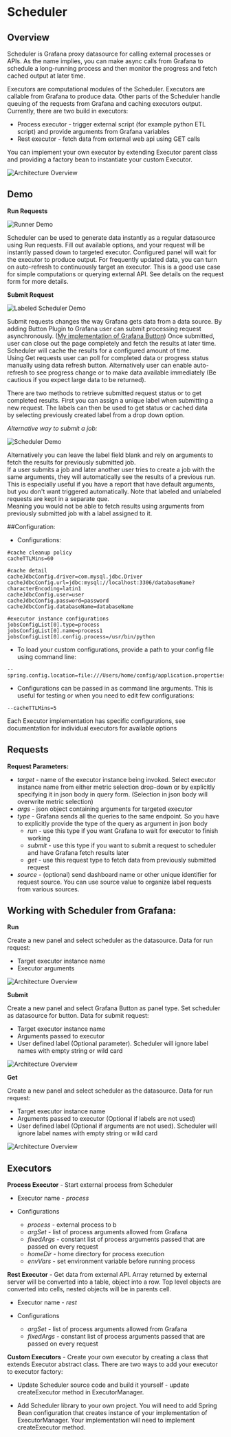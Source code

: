 # Scheduler

## Overview 

Scheduler is Grafana proxy datasource for calling external processes or APIs.
  As the name implies, you can make async calls from Grafana to schedule a
  long-running process and then monitor the progress and
  fetch cached output at later time.

Executors are computational modules of the Scheduler. Executors are callable from Grafana to
  produce data.  Other parts of the Scheduler handle queuing of the requests from Grafana and caching executors output.
  Currently, there are two build in executors:
  * Process executor - trigger external script (for example python ETL script) and provide arguments from Grafana variables
  * Rest executor - fetch data from external web api using GET calls
  
You can implement your own executor by extending Executor parent class and providing a factory bean to instantiate
  your custom Executor.

![Architecture Overview](docs/img/scheduler_overview.PNG)

## Demo

**Run Requests**

![Runner Demo](docs/img/runner_animation.gif)

Scheduler can be used to generate data instantly as a regular datasource using Run requests. 
Fill out available options, and your request will be instantly passed down to targeted executor. Configured panel will 
wait for the executor to produce output. For frequently updated data, you can 
turn on auto-refresh to continuously target an executor. This is a good use case for simple computations or 
querying external API. 
See details on the request form for more details.

**Submit Request**

![Labeled Scheduler Demo](docs/img/labeled_animation.gif)

Submit requests changes the way Grafana gets data from a data source. By adding Button Plugin to Grafana user can 
submit processing request asynchronously.
([My implementation of Grafana Button](https://github.com/ampx/grafana-json-button)) 
Once submitted, user can close out the page completely and fetch the results at later time.
Scheduler will cache the results for a configured amount of time.  
Using Get requests user can poll for completed data or progress status manually using data refresh button.
Alternatively user can enable auto-refresh to see progress change or to make data available immediately 
(Be cautious if you expect large data to be returned).

There are two methods to retrieve submitted request status or to get completed results.  First you can assign a unique 
label when submitting a new request.  The labels can then be used to get status or cached data  
by selecting previously created label from a drop down option.  

*Alternative way to submit a job:*

![Scheduler Demo](docs/img/scheduler_animation.gif)

Alternatively you can leave the label field blank and rely on arguments to fetch the results for previously submitted job.  
If a user submits a job and later another user tries to create a job with the same arguments, they will 
automatically see the results of a previous run.  
This is especially useful if you have a report that have default arguments, but you don't want triggered automatically.
Note that labeled and unlabeled requests are kept in a separate que.  
Meaning you would not be able to fetch results using arguments from previously submitted job with a label assigned to it.


##Configuration:

*  Configurations:

```properties
#cache cleanup policy
cacheTTLMins=60

#cache detail
cacheJdbcConfig.driver=com.mysql.jdbc.Driver
cacheJdbcConfig.url=jdbc:mysql://localhost:3306/databaseName?characterEncoding=latin1
cacheJdbcConfig.user=user
cacheJdbcConfig.password=password
cacheJdbcConfig.databaseName=databaseName

#executor instance configurations
jobsConfigList[0].type=process
jobsConfigList[0].name=process1
jobsConfigList[0].config.process=/usr/bin/python
```

* To load your custom configurations, provide a path to your config file using command line:

```
--spring.config.location=file:///Users/home/config/application.properties
```

* Configurations can be passed in as command line arguments.  This is useful for testing or when you need to edit 
  few configurations:

```
--cacheTTLMins=5
```

Each Executor implementation has specific configurations, see documentation for individual executors for available options

## Requests

**Request Parameters:**

* *target* - name of the executor instance being invoked. Select executor instance name from  either metric selection 
  drop-down or by explicitly specifying it in json body in query form. (Selection in json body will overwrite metric 
  selection)
* *args* - json object containing arguments for targeted executor
* *type* - Grafana sends all the queries to the same endpoint. So you have to explicitly provide the type of the 
  query as argument in json body
  * *run* - use this type if you want Grafana to wait for executor to finish working
  * *submit* - use this type if you want to submit a request to scheduler and have Grafana fetch results later
  * *get* - use this request type to fetch data from previously submitted request
* *source* - (optional) send dashboard name or other unique identifier for request source.  You can use source value to 
organize label requests from various sources.

## Working with Scheduler from Grafana:

**Run**

Create a new panel and select scheduler as the datasource.  Data for run request:

* Target executor instance name
* Executor arguments

![Architecture Overview](docs/img/run_configuration_example.PNG)

**Submit**

Create a new panel and select Grafana Button as panel type.  Set scheduler as datasource for button.  Data for submit
request:

* Target executor instance name
* Arguments passed to executor
* User defined label (Optional parameter).  Scheduler will ignore label names with empty string or 
wild card

![Architecture Overview](docs/img/submit_configuration_example.PNG)

**Get**

Create a new panel and select scheduler as the datasource.  Data for run request:

* Target executor instance name
* Arguments passed to executor (Optional if labels are not used)
* User defined label (Optional if arguments are not used).  Scheduler will ignore label names with empty string or
  wild card

![Architecture Overview](docs/img/get_configuration_example.PNG)


## Executors

**Process Executor** - Start external process from Scheduler

* Executor name - *process*

* Configurations
  * *process* - external process to b
  * *argSet* - list of process arguments allowed from Grafana
  * *fixedArgs* - constant list of process arguments passed that are passed on every request
  * *homeDir* - home directory for process execution
  * *envVars* - set environment variable before running process


**Rest Executor** - Get data from external API. Array returned by external server will be converted into a table,
object into a row. Top level objects are converted into cells, nested objects will be in parents cell.

* Executor name - *rest*

* Configurations
  * *argSet* - list of process arguments allowed from Grafana
  * *fixedArgs* - constant list of process arguments passed that are passed on every request

**Custom Executors** - Create your own executor by creating a class that extends Executor abstract class. There are two 
ways to add your executor to executor factory:

* Update Scheduler source code and build it yourself - update createExecutor method in ExecutorManager.

* Add Scheduler library to your own project. You will need to add Spring Bean configuration that creates instance of 
your implementation of ExecutorManager.  Your implementation will need to implement createExecutor method.
